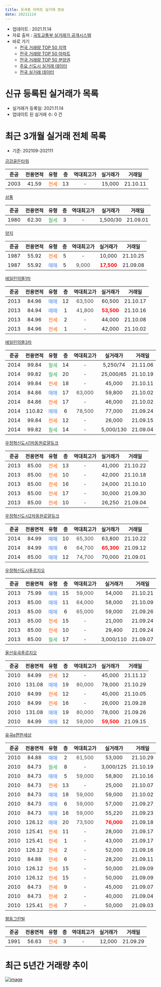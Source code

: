 ```yaml
---
title: 유곡동 아파트 실거래 정보
date: 20211114
---
```


* 업데이트 : 2021.11.14
* 자료 출처 : [국토교통부 실거래가 공개시스템](http://rt.molit.go.kr)
* 바로 가기
    * [전국 거래량 TOP 50 지역](https://apt-info.github.io/apt-trade-info/tr)
    * [전국 거래량 TOP 50 아파트](https://apt-info.github.io/apt-trade-info/ta)
    * [전국 거래량 TOP 50 분양권](https://apt-info.github.io/apt-trade-info/tb)
    * [주요 신도시 실거래 데이터](https://apt-info.github.io/apt-trade-info/newtown)
    * [전국 실거래 데이터](https://apt-info.github.io/apt-trade-info/all)



<script async src="https://pagead2.googlesyndication.com/pagead/js/adsbygoogle.js"></script>
<!-- 기본광고 -->
<ins class="adsbygoogle"
     style="display:block"
     data-ad-client="ca-pub-1142216861245946"
     data-ad-slot="4805727019"
     data-ad-format="auto"
     data-full-width-responsive="true"></ins>
<script>
     (adsbygoogle = window.adsbygoogle || []).push({});
</script>


# 신규 등록된 실거래가 목록

* 실거래가 등록일: 2021.11.14
* 업데이트 된 실거래 수: 0 건




<script async src="https://pagead2.googlesyndication.com/pagead/js/adsbygoogle.js"></script>
<!-- 기본광고 -->
<ins class="adsbygoogle"
     style="display:block"
     data-ad-client="ca-pub-1142216861245946"
     data-ad-slot="4805727019"
     data-ad-format="auto"
     data-full-width-responsive="true"></ins>
<script>
     (adsbygoogle = window.adsbygoogle || []).push({});
</script>


# 최근 3개월 실거래 전체 목록
* 기준: 202109-202111


[금강골든타워](https://search.naver.com/search.naver?query=%EA%B8%88%EA%B0%95%EA%B3%A8%EB%93%A0%ED%83%80%EC%9B%8C)

|준공|전용면적|유형|층|역대최고가|실거래가|거래일|
|:---:|:---:|:---:|:---:|:---:|:---:|:---:|
|2003|41.59|<span style="color:#FF5A00">전세</span>|13|<span style="color:#444444">-</span>|15,000|21.10.11|

[삼풍](https://search.naver.com/search.naver?query=%EC%82%BC%ED%92%8D)

|준공|전용면적|유형|층|역대최고가|실거래가|거래일|
|:---:|:---:|:---:|:---:|:---:|:---:|:---:|
|1980|62.30|<span style="color:#34A853">월세</span>|3|<span style="color:#444444">-</span>|1,500/30|21.09.01|

[양지](https://search.naver.com/search.naver?query=%EC%96%91%EC%A7%80)

|준공|전용면적|유형|층|역대최고가|실거래가|거래일|
|:---:|:---:|:---:|:---:|:---:|:---:|:---:|
|1987|55.92|<span style="color:#FF5A00">전세</span>|5|<span style="color:#444444">-</span>|10,000|21.10.25|
|1987|55.92|<span style="color:#4285F3">매매</span>|5|<span style="color:#444444">9,000</span>|<b><span style="color:#FF0000">17,500</span></b>|21.09.08|

[에일린의뜰1차](https://search.naver.com/search.naver?query=%EC%97%90%EC%9D%BC%EB%A6%B0%EC%9D%98%EB%9C%B01%EC%B0%A8)

|준공|전용면적|유형|층|역대최고가|실거래가|거래일|
|:---:|:---:|:---:|:---:|:---:|:---:|:---:|
|2013|84.96|<span style="color:#4285F3">매매</span>|12|<span style="color:#444444">63,500</span>|60,500|21.10.17|
|2013|84.94|<span style="color:#4285F3">매매</span>|1|<span style="color:#444444">41,800</span>|<b><span style="color:#FF0000">53,500</span></b>|21.10.16|
|2013|84.96|<span style="color:#FF5A00">전세</span>|2|<span style="color:#444444">-</span>|44,000|21.10.08|
|2013|84.96|<span style="color:#FF5A00">전세</span>|1|<span style="color:#444444">-</span>|42,000|21.10.02|

[에일린의뜰3차](https://search.naver.com/search.naver?query=%EC%97%90%EC%9D%BC%EB%A6%B0%EC%9D%98%EB%9C%B03%EC%B0%A8)

|준공|전용면적|유형|층|역대최고가|실거래가|거래일|
|:---:|:---:|:---:|:---:|:---:|:---:|:---:|
|2014|99.84|<span style="color:#34A853">월세</span>|14|<span style="color:#444444">-</span>|5,250/74|21.11.06|
|2014|99.82|<span style="color:#34A853">월세</span>|20|<span style="color:#444444">-</span>|25,000/65|21.10.19|
|2014|99.84|<span style="color:#FF5A00">전세</span>|18|<span style="color:#444444">-</span>|45,000|21.10.11|
|2014|84.86|<span style="color:#4285F3">매매</span>|17|<span style="color:#444444">63,000</span>|59,800|21.10.02|
|2014|84.86|<span style="color:#FF5A00">전세</span>|17|<span style="color:#444444">-</span>|46,000|21.10.02|
|2014|110.82|<span style="color:#4285F3">매매</span>|6|<span style="color:#444444">78,500</span>|77,000|21.09.24|
|2014|99.84|<span style="color:#FF5A00">전세</span>|12|<span style="color:#444444">-</span>|26,000|21.09.15|
|2014|99.82|<span style="color:#34A853">월세</span>|14|<span style="color:#444444">-</span>|5,000/130|21.09.04|

[우정혁신도시1차동원로얄듀크](https://search.naver.com/search.naver?query=%EC%9A%B0%EC%A0%95%ED%98%81%EC%8B%A0%EB%8F%84%EC%8B%9C1%EC%B0%A8%EB%8F%99%EC%9B%90%EB%A1%9C%EC%96%84%EB%93%80%ED%81%AC)

|준공|전용면적|유형|층|역대최고가|실거래가|거래일|
|:---:|:---:|:---:|:---:|:---:|:---:|:---:|
|2013|85.00|<span style="color:#FF5A00">전세</span>|13|<span style="color:#444444">-</span>|41,000|21.10.22|
|2013|85.00|<span style="color:#FF5A00">전세</span>|10|<span style="color:#444444">-</span>|42,000|21.10.18|
|2013|85.00|<span style="color:#FF5A00">전세</span>|16|<span style="color:#444444">-</span>|24,000|21.10.10|
|2013|85.00|<span style="color:#FF5A00">전세</span>|17|<span style="color:#444444">-</span>|30,000|21.09.30|
|2013|85.00|<span style="color:#FF5A00">전세</span>|10|<span style="color:#444444">-</span>|26,250|21.09.04|

[우정혁신도시2차동원로얄듀크](https://search.naver.com/search.naver?query=%EC%9A%B0%EC%A0%95%ED%98%81%EC%8B%A0%EB%8F%84%EC%8B%9C2%EC%B0%A8%EB%8F%99%EC%9B%90%EB%A1%9C%EC%96%84%EB%93%80%ED%81%AC)

|준공|전용면적|유형|층|역대최고가|실거래가|거래일|
|:---:|:---:|:---:|:---:|:---:|:---:|:---:|
|2014|84.99|<span style="color:#4285F3">매매</span>|10|<span style="color:#444444">65,300</span>|63,800|21.10.22|
|2014|84.99|<span style="color:#4285F3">매매</span>|6|<span style="color:#444444">64,700</span>|<b><span style="color:#FF0000">65,300</span></b>|21.09.12|
|2014|85.00|<span style="color:#4285F3">매매</span>|12|<span style="color:#444444">74,700</span>|70,000|21.09.01|

[우정혁신도시푸르지오](https://search.naver.com/search.naver?query=%EC%9A%B0%EC%A0%95%ED%98%81%EC%8B%A0%EB%8F%84%EC%8B%9C%ED%91%B8%EB%A5%B4%EC%A7%80%EC%98%A4)

|준공|전용면적|유형|층|역대최고가|실거래가|거래일|
|:---:|:---:|:---:|:---:|:---:|:---:|:---:|
|2013|75.99|<span style="color:#4285F3">매매</span>|15|<span style="color:#444444">59,000</span>|54,000|21.10.21|
|2013|85.00|<span style="color:#4285F3">매매</span>|11|<span style="color:#444444">64,000</span>|58,000|21.10.09|
|2013|85.00|<span style="color:#4285F3">매매</span>|6|<span style="color:#444444">65,000</span>|59,000|21.09.26|
|2013|85.00|<span style="color:#FF5A00">전세</span>|15|<span style="color:#444444">-</span>|21,000|21.09.24|
|2013|85.00|<span style="color:#FF5A00">전세</span>|10|<span style="color:#444444">-</span>|29,400|21.09.24|
|2013|85.00|<span style="color:#34A853">월세</span>|17|<span style="color:#444444">-</span>|3,000/110|21.09.07|

[울산유곡푸르지오](https://search.naver.com/search.naver?query=%EC%9A%B8%EC%82%B0%EC%9C%A0%EA%B3%A1%ED%91%B8%EB%A5%B4%EC%A7%80%EC%98%A4)

|준공|전용면적|유형|층|역대최고가|실거래가|거래일|
|:---:|:---:|:---:|:---:|:---:|:---:|:---:|
|2010|84.99|<span style="color:#FF5A00">전세</span>|12|<span style="color:#444444">-</span>|45,000|21.11.12|
|2010|131.08|<span style="color:#4285F3">매매</span>|19|<span style="color:#444444">80,000</span>|78,000|21.10.29|
|2010|84.99|<span style="color:#FF5A00">전세</span>|12|<span style="color:#444444">-</span>|45,000|21.10.05|
|2010|84.99|<span style="color:#FF5A00">전세</span>|16|<span style="color:#444444">-</span>|26,000|21.09.28|
|2010|131.08|<span style="color:#4285F3">매매</span>|19|<span style="color:#444444">80,000</span>|78,000|21.09.26|
|2010|84.99|<span style="color:#4285F3">매매</span>|12|<span style="color:#444444">59,000</span>|<b><span style="color:#FF0000">59,500</span></b>|21.09.15|

[유곡e편한세상](https://search.naver.com/search.naver?query=%EC%9C%A0%EA%B3%A1e%ED%8E%B8%ED%95%9C%EC%84%B8%EC%83%81)

|준공|전용면적|유형|층|역대최고가|실거래가|거래일|
|:---:|:---:|:---:|:---:|:---:|:---:|:---:|
|2010|84.88|<span style="color:#4285F3">매매</span>|2|<span style="color:#444444">61,500</span>|53,000|21.10.29|
|2010|84.73|<span style="color:#34A853">월세</span>|8|<span style="color:#444444">-</span>|3,000/125|21.10.19|
|2010|84.73|<span style="color:#4285F3">매매</span>|5|<span style="color:#444444">59,000</span>|58,800|21.10.16|
|2010|84.73|<span style="color:#FF5A00">전세</span>|13|<span style="color:#444444">-</span>|25,000|21.10.07|
|2010|84.73|<span style="color:#4285F3">매매</span>|18|<span style="color:#444444">59,000</span>|59,000|21.10.02|
|2010|84.73|<span style="color:#4285F3">매매</span>|6|<span style="color:#444444">59,000</span>|57,000|21.09.27|
|2010|84.73|<span style="color:#4285F3">매매</span>|16|<span style="color:#444444">59,000</span>|55,220|21.09.23|
|2010|126.12|<span style="color:#4285F3">매매</span>|20|<span style="color:#444444">73,500</span>|<b><span style="color:#FF0000">76,000</span></b>|21.09.18|
|2010|125.41|<span style="color:#FF5A00">전세</span>|11|<span style="color:#444444">-</span>|28,000|21.09.17|
|2010|125.41|<span style="color:#FF5A00">전세</span>|1|<span style="color:#444444">-</span>|43,000|21.09.17|
|2010|126.12|<span style="color:#FF5A00">전세</span>|2|<span style="color:#444444">-</span>|52,000|21.09.16|
|2010|84.88|<span style="color:#FF5A00">전세</span>|6|<span style="color:#444444">-</span>|28,200|21.09.11|
|2010|126.12|<span style="color:#FF5A00">전세</span>|15|<span style="color:#444444">-</span>|50,000|21.09.09|
|2010|126.12|<span style="color:#FF5A00">전세</span>|15|<span style="color:#444444">-</span>|50,000|21.09.09|
|2010|84.73|<span style="color:#FF5A00">전세</span>|9|<span style="color:#444444">-</span>|45,000|21.09.07|
|2010|84.73|<span style="color:#FF5A00">전세</span>|2|<span style="color:#444444">-</span>|40,000|21.09.04|
|2010|125.41|<span style="color:#FF5A00">전세</span>|7|<span style="color:#444444">-</span>|50,000|21.09.03|


<script async src="https://pagead2.googlesyndication.com/pagead/js/adsbygoogle.js"></script>
<!-- 기본광고 -->
<ins class="adsbygoogle"
     style="display:block"
     data-ad-client="ca-pub-1142216861245946"
     data-ad-slot="4805727019"
     data-ad-format="auto"
     data-full-width-responsive="true"></ins>
<script>
     (adsbygoogle = window.adsbygoogle || []).push({});
</script>


[평동그린빌](https://search.naver.com/search.naver?query=%ED%8F%89%EB%8F%99%EA%B7%B8%EB%A6%B0%EB%B9%8C)

|준공|전용면적|유형|층|역대최고가|실거래가|거래일|
|:---:|:---:|:---:|:---:|:---:|:---:|:---:|
|1991|56.63|<span style="color:#FF5A00">전세</span>|3|<span style="color:#444444">-</span>|12,000|21.09.29|



<script async src="https://pagead2.googlesyndication.com/pagead/js/adsbygoogle.js"></script>
<!-- 기본광고 -->
<ins class="adsbygoogle"
     style="display:block"
     data-ad-client="ca-pub-1142216861245946"
     data-ad-slot="4805727019"
     data-ad-format="auto"
     data-full-width-responsive="true"></ins>
<script>
     (adsbygoogle = window.adsbygoogle || []).push({});
</script>


# 최근 5년간 거래량 추이


<div style="width:100%;">
    <canvas id="deal_progress" height="200"></canvas>
</div>

<script>
new Chart(document.getElementById("deal_progress"), {
    type: 'line',
    data: {
        labels: ['16.01','16.02','16.03','16.04','16.05','16.06','16.07','16.08','16.09','16.10','16.11','16.12','17.01','17.02','17.03','17.04','17.05','17.06','17.07','17.08','17.09','17.10','17.11','17.12','18.01','18.02','18.03','18.04','18.05','18.06','18.07','18.08','18.09','18.10','18.11','18.12','19.01','19.02','19.03','19.04','19.05','19.06','19.07','19.08','19.09','19.10','19.11','19.12','20.01','20.02','20.03','20.04','20.05','20.06','20.07','20.08','20.09','20.10','20.11','20.12','21.01','21.02','21.03','21.04','21.05','21.06','21.07','21.08','21.09','21.10','21.11'],
        datasets: [{
            label: '매매/분양권',
            data: [9,12,10,14,9,15,14,15,15,24,18,5,8,11,11,8,9,18,25,16,25,19,17,10,15,14,16,9,9,13,11,9,4,14,10,14,11,11,19,8,13,10,35,21,26,65,62,41,31,42,20,14,13,105,66,20,24,92,49,21,4,4,5,8,10,9,7,9,10,10,0],
            borderColor: "rgba(66, 133, 243, 1)",
            backgroundColor: "rgba(66, 133, 243, 0.05)",
            borderWidth: 1,
            pointRadius: 0,
            fill: false,
            lineTension: 0
        },{
            label: '전/월세',
            data: [14,11,10,8,9,8,11,14,16,15,15,13,13,20,11,12,12,4,11,8,14,19,13,20,20,12,33,17,10,15,17,12,7,18,18,34,34,21,12,14,14,16,18,12,12,19,23,23,25,38,16,23,18,16,28,14,10,16,25,18,21,15,15,13,10,20,13,9,19,13,2],
            borderColor: "rgba(255, 90, 0, 1)",
            backgroundColor: "rgba(255, 90, 0, 0.05)",
            borderWidth: 1,
            pointRadius: 0,
            fill: false,
            lineTension: 0
        },{
            label: '합계',
            data: [23,23,20,22,18,23,25,29,31,39,33,18,21,31,22,20,21,22,36,24,39,38,30,30,35,26,49,26,19,28,28,21,11,32,28,48,45,32,31,22,27,26,53,33,38,84,85,64,56,80,36,37,31,121,94,34,34,108,74,39,25,19,20,21,20,29,20,18,29,23,2],
            borderColor: "rgba(0, 0, 0, 1)",
            backgroundColor: "rgba(0, 0, 0, 0.03)",
            borderWidth: 0.1,
            pointRadius: 0,
            fill: true,
            lineTension: 0
        }
        ]
    },
    options: {
        responsive: true,
        title: {
            display: false
        },
        tooltips: {
            mode: 'index',
            intersect: false
        },
        hover: {
            mode: 'nearest',
            intersect: true
        },
        scales: {
            xAxes: [{
                display: true,
                scaleLabel: {
                    display: true,
                    labelString: '년/월'
                }
            }],
            yAxes: [{
                display: true,
                ticks: {
                    suggestedMin: 0,
                },
                scaleLabel: {
                    display: true,
                    labelString: '실거래 수'
                }
            }]
        }
    }
});

</script>


[![image](https://apt-info.github.io/images/2020-01-03-apt-trade-info/1024x500.png)](https://play.google.com/store/apps/details?id=com.aptinfo.apttradeinfo)

